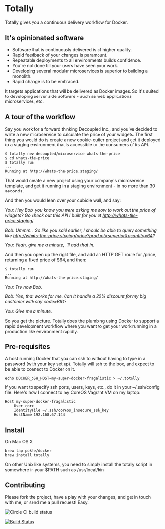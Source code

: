 Totally
=======

Totally gives you a continuous delivery workflow for Docker.

It's opinionated software
-------------------------

- Software that is continuously delivered is of higher quality.
- Rapid feedback of your changes is paramount.
- Repeatable deployments to all environments builds confidence.
- You're not done till your users have seen your work.
- Developing several modular microservices is superior to building a monolith.
- Rapid change is to be embraced.

It targets applications that will be delivered as Docker images. So it's suited to developing server side software - such as web applications, microservices, etc.

A tour of the workflow
----------------------
Say you work for a forward thinking Decoupled Inc., and you've decided to write a new microservice to calculate the price of your widgets. The first thing you would do is create a new cookie-cutter project and get it deployed to a staging environment that is accessible to the consumers of its API.

	$ totally new decoupled/microservice whats-the-price
	$ cd whats-the-price
	$ totally run
	...
	Running at http://whats-the-price.staging/

That would create a new project using your company's microservice template, and get it running in a staging environment - in no more than 30 seconds.

And then you would lean over your cubicle wall, and say:

_You: Hey Bob, you know you were asking me how to work out the price of widgets? Go check out this API I built for you at http://whats-the-price.staging/_

_Bob: Ummm... So like you said earlier, I should be able to query something like http://whats-the-price.staging/price?product=superior&quantity=64?_

_You: Yeah, give me a minute, I'll add that in._

And then you open up the right file, and add an HTTP GET route for /price, returning a fixed price of $64, and then:

	$ totally run
	...
	Running at http://whats-the-price.staging/

_You: Try now Bob._

_Bob: Yes, that works for me. Can it handle a 20% discount for my big customer with say code=BIG?_

_You: Give me a minute._

So you get the picture. Totally does the plumbing using Docker to support a rapid development workflow where you want to get your work running in a production like environment rapidly. 


Pre-requisites
--------------
A host running Docker that you can ssh to without having to type in a password (with your key set up). Totally will ssh to the box, and expect to be able to connect to Docker on it.

	echo DOCKER_SSH_HOST=my-super-docker-fragalistic > ~/.totally

If you want to specify ssh ports, users, keys, etc., do it in your ~/.ssh/config file. Here's how I connect to my CoreOS Vagrant VM on my laptop:

	Host my-super-docker-fragalistic
		User core
		IdentityFile ~/.ssh/coreos_insecure_ssh_key
		HostName 192.168.67.144


Install
-------
On Mac OS X

	brew tap pokle/docker
	brew install totally	

On other Unix like systems, you need to simply install the totally script in somewhere in your $PATH such as /usr/local/bin


Contributing
------------

Please fork the project, have a play with your changes, and get in touch with me, or send me a pull request! Easy.

![Circle CI build status](https://circleci.com/gh/pokle/totally/tree/master.png?circle-token=aaebe5e4a9e39b0e2000d5515128ce8dffba31a3)

[![Build Status](https://travis-ci.org/pokle/totally.svg?branch=master)](https://travis-ci.org/pokle/totally)


